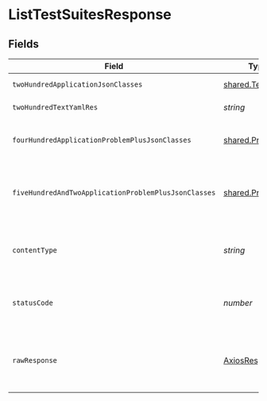 # ListTestSuitesResponse


## Fields

| Field                                                         | Type                                                          | Required                                                      | Description                                                   |
| ------------------------------------------------------------- | ------------------------------------------------------------- | ------------------------------------------------------------- | ------------------------------------------------------------- |
| `twoHundredApplicationJsonClasses`                            | [shared.TestSuite](../../../sdk/models/shared/testsuite.md)[] | :heavy_minus_sign:                                            | successful operation                                          |
| `twoHundredTextYamlRes`                                       | *string*                                                      | :heavy_minus_sign:                                            | successful operation                                          |
| `fourHundredApplicationProblemPlusJsonClasses`                | [shared.Problem](../../../sdk/models/shared/problem.md)[]     | :heavy_minus_sign:                                            | problem with input for CRD generation                         |
| `fiveHundredAndTwoApplicationProblemPlusJsonClasses`          | [shared.Problem](../../../sdk/models/shared/problem.md)[]     | :heavy_minus_sign:                                            | problem with listing test suites from kubernetes cluster      |
| `contentType`                                                 | *string*                                                      | :heavy_check_mark:                                            | HTTP response content type for this operation                 |
| `statusCode`                                                  | *number*                                                      | :heavy_check_mark:                                            | HTTP response status code for this operation                  |
| `rawResponse`                                                 | [AxiosResponse](https://axios-http.com/docs/res_schema)       | :heavy_check_mark:                                            | Raw HTTP response; suitable for custom response parsing       |